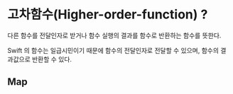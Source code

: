 # 고차함수(Higher-order-function) ?
다른 함수를 전달인자로 받거나 함수 실행의 결과를 함수로 반환하는 함수를 뜻한다.

Swift 의 함수는 일급시민이기 때문에 함수의 전달인자로 전달할 수 있으며, 함수의 결과값으로 반환할 수 있다.

## Map
